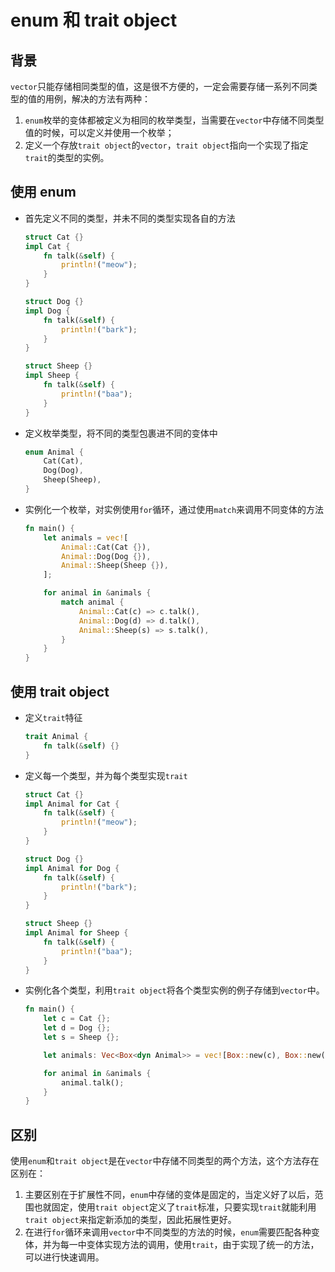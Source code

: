 # enum 和 trait object 

## 背景

`vector`只能存储相同类型的值，这是很不方便的，一定会需要存储一系列不同类型的值的用例，解决的方法有两种：

1. `enum`枚举的变体都被定义为相同的枚举类型，当需要在`vector`中存储不同类型值的时候，可以定义并使用一个枚举；
2. 定义一个存放`trait object`的`vector`，`trait object`指向一个实现了指定`trait`的类型的实例。

## 使用 enum

- 首先定义不同的类型，并未不同的类型实现各自的方法

  ```rust
  struct Cat {}
  impl Cat {
      fn talk(&self) {
          println!("meow");
      }
  }
  
  struct Dog {}
  impl Dog {
      fn talk(&self) {
          println!("bark");
      }
  }
  
  struct Sheep {}
  impl Sheep {
      fn talk(&self) {
          println!("baa");
      }
  }
  ```

- 定义枚举类型，将不同的类型包裹进不同的变体中

  ```rust
  enum Animal {
      Cat(Cat),
      Dog(Dog),
      Sheep(Sheep),
  }
  ```

- 实例化一个枚举，对实例使用`for`循环，通过使用`match`来调用不同变体的方法

  ```rust
  fn main() {
      let animals = vec![
          Animal::Cat(Cat {}),
          Animal::Dog(Dog {}),
          Animal::Sheep(Sheep {}),
      ];
  
      for animal in &animals {
          match animal {
              Animal::Cat(c) => c.talk(),
              Animal::Dog(d) => d.talk(),
              Animal::Sheep(s) => s.talk(),
          }
      }
  }
  ```

## 使用 trait object

- 定义`trait`特征

  ```rust
  trait Animal {
      fn talk(&self) {}
  }
  ```

- 定义每一个类型，并为每个类型实现`trait`

  ```rust
  struct Cat {}
  impl Animal for Cat {
      fn talk(&self) {
          println!("meow");
      }
  }
  
  struct Dog {}
  impl Animal for Dog {
      fn talk(&self) {
          println!("bark");
      }
  }
  
  struct Sheep {}
  impl Animal for Sheep {
      fn talk(&self) {
          println!("baa");
      }
  }
  ```

- 实例化各个类型，利用`trait object`将各个类型实例的例子存储到`vector`中。

  ```rust
  fn main() {
      let c = Cat {};
      let d = Dog {};
      let s = Sheep {};
  
      let animals: Vec<Box<dyn Animal>> = vec![Box::new(c), Box::new(d), Box::new(s)];
  
      for animal in &animals {
          animal.talk();
      }
  }
  ```

## 区别

使用`enum`和`trait object`是在`vector`中存储不同类型的两个方法，这个方法存在区别在：

1. 主要区别在于扩展性不同，`enum`中存储的变体是固定的，当定义好了以后，范围也就固定，使用`trait object`定义了`trait`标准，只要实现`trait`就能利用`trait object`来指定新添加的类型，因此拓展性更好。
2. 在进行`for`循环来调用`vector`中不同类型的方法的时候，`enum`需要匹配各种变体，并为每一中变体实现方法的调用，使用`trait`，由于实现了统一的方法，可以进行快速调用。
